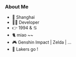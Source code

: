 ### About Me

- 📍 Shanghai
- 👨‍💻‍ Developer
- 👉 1994 & ♋️
- 🐈 miao ~~
- 🎮 Genshin Impact | Zelda | ...
- 🏀 Lakers go !
